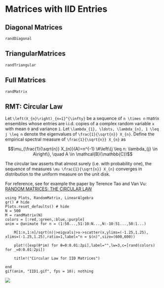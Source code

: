 # Matrices with IID Entries

## Diagonal Matrices

```@docs
randDiagonal
```

## TriangularMatrices

```@docs
randTriangular
```

## Full Matrices

```@docs
randMatrix
```


## RMT: Circular Law
Let ``\left(X_{n}\right)_{n=1}^{\infty}`` be a sequence of ``n \times n`` matrix ensembles whose entries are i.i.d. copies of a complex random variable ``x`` with mean ``0`` and variance ``1``. Let ``\lambda_{1}, \ldots, \lambda_{n}, 1 \leq j \leq n`` denote the eigenvalues of ``\frac{1}{\sqrt{n}} X_{n}``. Define the empirical spectral measure of ``\frac{1}{\sqrt{n}} X_{n}`` as
```math
\mu_{\frac{1}{\sqrt{n}} X_{n}}(A)=n^{-1} \#\left\{j \leq n: \lambda_{j} \in A\right\}, \quad A \in \mathcal{B}(\mathbb{C})
```
The circular law asserts that almost surely (i.e. with probability one), the sequence of measures ``\mu \frac{1}{\sqrt{n}} X_{n}`` converges in distribution to the uniform measure on the unit disk.  

For reference, see for example the paper by Terence Tao and Van Vu: [RANDOM MATRICES: THE CIRCULAR LAW](https://arxiv.org/pdf/0708.2895.pdf)

```@eval 
using Plots, RandomMatrix, LinearAlgebra
gr() # hide
Plots.reset_defaults() # hide
N = 500
M = randMatrix(N)
colors = [:red,:green,:blue,:purple]
anim = @animate for n = (1:50...,51:10:N...,N:-10:51...,50:1...)
     
    M[1:n,1:n]/sqrt(n)|>eigvals|>x->scatter(x,ylims=(-1.25,1.25), xlims=(-1.25,1.25),ratio=1,label="n = $(n)",size=(600,600))

    plot!([exp(θ*im) for θ=0:0.01:2pi],label="",lw=3,c=[rand(colors) for _=0:0.01:2pi])
        
    title!("Circular Law for IID Matrices")
    
end 
gif(anim, "IID1.gif", fps = 10); nothing
```
![](IID1.gif)